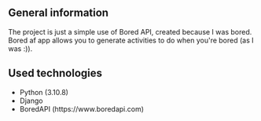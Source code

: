 ## General information
The project is just a simple use of Bored API, created because I was bored. </br>
Bored af app allows you to generate activities to do when you're bored (as I was :)). </br>

## Used technologies
<ul>
<li>Python (3.10.8)</li>
<li>Django</li>
<li>BoredAPI (https://www.boredapi.com)</li>
</ul>
